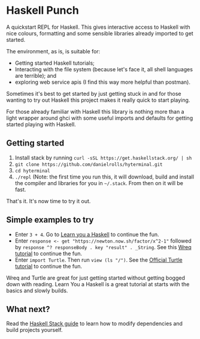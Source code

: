 # Haskell Punch

A quickstart REPL for Haskell. This gives interactive access to Haskell with nice colours, formatting and some sensible libraries already imported to get started. 

The environment, as is, is suitable for:
- Getting started Haskell tutorials;
- Interacting with the file system (because let's face it, all shell languages are terrible); and
- exploring web service apis (I find this way more helpful than postman).

Sometimes it's best to get started by just getting stuck in and for those wanting to try out Haskell this project makes it really quick to start playing. 

For those already familiar with Haskell this library is nothing more than a light wrapper around ghci with some useful imports and defaults for getting started playing with Haskell. 

## Getting started
1. Install stack by running `curl -sSL https://get.haskellstack.org/ | sh`
1. `git clone https://github.com/danielrolls/hyterminal.git`
1. `cd hyterminal`
1. `./repl` (Note: the first time you run this, it will download, build and install the compiler and libraries for you in `~/.stack`. From then on it will be fast. 

That's it. It's now time to try it out.

## Simple examples to try
- Enter `3 + 4`. Go to [Learn you a Haskell](http://learnyouahaskell.com/) to continue the fun.
- Enter `response <- get "https://newton.now.sh/factor/x^2-1"` followed by `response ^? responseBody . key "result" . _String`. See this [Wreq tutorial](http://www.serpentine.com/wreq/tutorial.html) to continue the fun.
- Enter `import Turtle`. Then run `view (ls "/")`. See the [Official Turtle tutorial](https://hackage.haskell.org/package/turtle-1.5.16/docs/Turtle-Tutorial.html) to continue the fun.

Wreq and Turtle are great for just getting started without getting bogged down with reading. Learn You a Haskell is a great tutorial at starts with the basics and slowly builds. 

## What next?
Read the [Haskell Stack guide](https://docs.haskellstack.org/en/stable/GUIDE/) to learn how to modify dependencies and build projects yourself.

